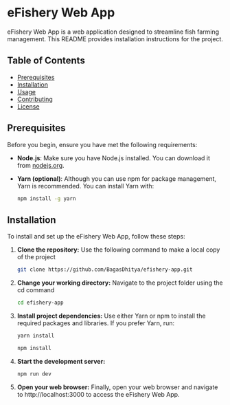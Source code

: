 # eFishery Web App

eFishery Web App is a web application designed to streamline fish farming management. This README provides installation instructions for the project.

## Table of Contents

- [Prerequisites](#prerequisites)
- [Installation](#installation)
- [Usage](#usage)
- [Contributing](#contributing)
- [License](#license)

## Prerequisites

Before you begin, ensure you have met the following requirements:

- **Node.js**: Make sure you have Node.js installed. You can download it from [nodejs.org](https://nodejs.org/).

- **Yarn (optional)**: Although you can use npm for package management, Yarn is recommended. You can install Yarn with:

  ```bash
  npm install -g yarn

## Installation

To install and set up the eFishery Web App, follow these steps:

1. **Clone the repository:**
   Use the following command to make a local copy of the project
   
   ```bash
   git clone https://github.com/BagasDhitya/efishery-app.git
   
3. **Change your working directory:**
   Navigate to the project folder using the cd command

    ```bash
    cd efishery-app

4. **Install project dependencies:**
   Use either Yarn or npm to install the required packages and libraries. If you prefer Yarn, run:
   
     ```bash
    yarn install

    npm install

6. **Start the development server:**

     ```bash
    npm run dev

8. **Open your web browser:**
   Finally, open your web browser and navigate to http://localhost:3000 to access the eFishery Web App.
